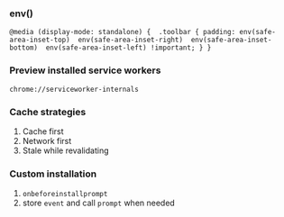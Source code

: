 ### env()

`@media (display-mode: standalone) { 
    .toolbar {
    padding: env(safe-area-inset-top) 
             env(safe-area-inset-right) 
             env(safe-area-inset-bottom) 
             env(safe-area-inset-left) !important;
    }
}`


### Preview installed service workers

`chrome://serviceworker-internals`

### Cache strategies

1. Cache first
2. Network first
3. Stale while revalidating 

### Custom installation

1. `onbeforeinstallprompt`
2. store `event` and call `prompt` when needed
